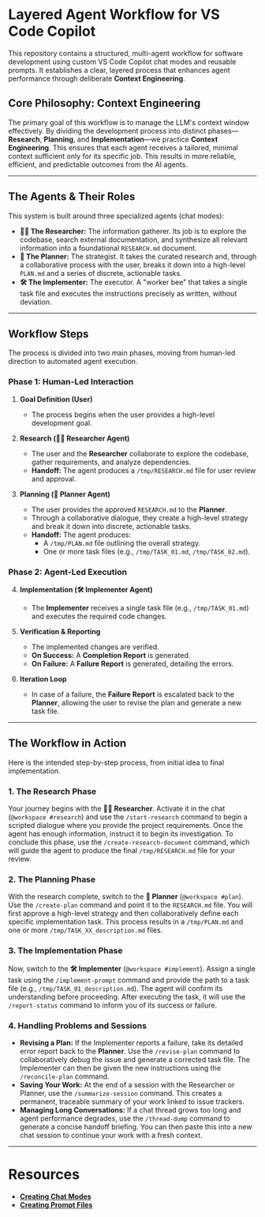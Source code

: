# Layered Agent Workflow for VS Code Copilot

This repository contains a structured, multi-agent workflow for software development using custom VS Code Copilot chat modes and reusable prompts. It establishes a clear, layered process that enhances agent performance through deliberate **Context Engineering**.

## Core Philosophy: Context Engineering

The primary goal of this workflow is to manage the LLM's context window effectively. By dividing the development process into distinct phases—**Research**, **Planning**, and **Implementation**—we practice **Context Engineering**. This ensures that each agent receives a tailored, minimal context sufficient only for its specific job. This results in more reliable, efficient, and predictable outcomes from the AI agents.

-----

## The Agents & Their Roles

This system is built around three specialized agents (chat modes):

  * **🧑‍🔬 The Researcher:** The information gatherer. Its job is to explore the codebase, search external documentation, and synthesize all relevant information into a foundational `RESEARCH.md` document.
  * **📝 The Planner:** The strategist. It takes the curated research and, through a collaborative process with the user, breaks it down into a high-level `PLAN.md` and a series of discrete, actionable tasks.
  * **🛠️ The Implementer:** The executor. A "worker bee" that takes a single task file and executes the instructions precisely as written, without deviation.

-----

## Workflow Steps

The process is divided into two main phases, moving from human-led direction to automated agent execution.

### Phase 1: Human-Led Interaction

1.  **Goal Definition (User)**
    *   The process begins when the user provides a high-level development goal.

2.  **Research (🧑‍🔬 Researcher Agent)**
    *   The user and the **Researcher** collaborate to explore the codebase, gather requirements, and analyze dependencies.
    *   **Handoff:** The agent produces a `/tmp/RESEARCH.md` file for user review and approval.

3.  **Planning (📝 Planner Agent)**
    *   The user provides the approved `RESEARCH.md` to the **Planner**.
    *   Through a collaborative dialogue, they create a high-level strategy and break it down into discrete, actionable tasks.
    *   **Handoff:** The agent produces:
        *   A `/tmp/PLAN.md` file outlining the overall strategy.
        *   One or more task files (e.g., `/tmp/TASK_01.md`, `/tmp/TASK_02.md`).

### Phase 2: Agent-Led Execution

4.  **Implementation (🛠️ Implementer Agent)**
    *   The **Implementer** receives a single task file (e.g., `/tmp/TASK_01.md`) and executes the required code changes.

5.  **Verification & Reporting**
    *   The implemented changes are verified.
    *   **On Success:** A **Completion Report** is generated.
    *   **On Failure:** A **Failure Report** is generated, detailing the errors.

6.  **Iteration Loop**
    *   In case of a failure, the **Failure Report** is escalated back to the **Planner**, allowing the user to revise the plan and generate a new task file.

-----

## The Workflow in Action

Here is the intended step-by-step process, from initial idea to final implementation.

### 1\. The Research Phase

Your journey begins with the **🧑‍🔬 Researcher**. Activate it in the chat (`@workspace #research`) and use the `/start-research` command to begin a scripted dialogue where you provide the project requirements. Once the agent has enough information, instruct it to begin its investigation. To conclude this phase, use the `/create-research-document` command, which will guide the agent to produce the final `/tmp/RESEARCH.md` file for your review.

### 2\. The Planning Phase

With the research complete, switch to the **📝 Planner** (`@workspace #plan`). Use the `/create-plan` command and point it to the `RESEARCH.md` file. You will first approve a high-level strategy and then collaboratively define each specific implementation task. This process results in a `/tmp/PLAN.md` and one or more `/tmp/TASK_XX_description.md` files.

### 3\. The Implementation Phase

Now, switch to the **🛠️ Implementer** (`@workspace #implement`). Assign a single task using the `/implement-prompt` command and provide the path to a task file (e.g., `/tmp/TASK_01_description.md`). The agent will confirm its understanding before proceeding. After executing the task, it will use the `/report-status` command to inform you of its success or failure.

### 4\. Handling Problems and Sessions

  * **Revising a Plan:** If the Implementer reports a failure, take its detailed error report back to the **Planner**. Use the `/revise-plan` command to collaboratively debug the issue and generate a corrected task file. The Implementer can then be given the new instructions using the `/reconcile-plan` command.
  * **Saving Your Work:** At the end of a session with the Researcher or Planner, use the `/summarize-session` command. This creates a permanent, traceable summary of your work linked to issue trackers.
  * **Managing Long Conversations:** If a chat thread grows too long and agent performance degrades, use the `/thread-dump` command to generate a concise handoff briefing. You can then paste this into a new chat session to continue your work with a fresh context.

-----

# Resources

  * [**Creating Chat Modes**](https://code.visualstudio.com/docs/copilot/customization/custom-chat-modes)
  * [**Creating Prompt Files**](https://code.visualstudio.com/docs/copilot/customization/prompt-files)
